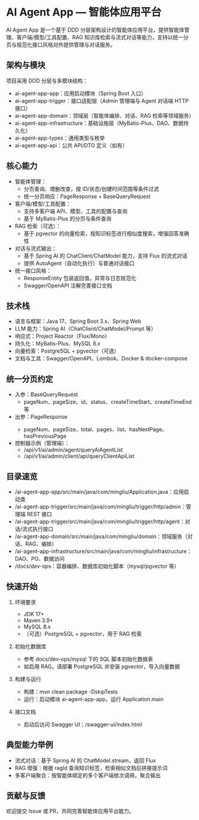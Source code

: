 # AI Agent App — 智能体应用平台

AI Agent App 是一个基于 DDD 分层架构设计的智能体应用平台，提供智能体管理、客户端/模型/工具配置、RAG 知识库检索与流式对话等能力，支持以统一分页与规范化接口风格对外提供管理与对话服务。

## 架构与模块

项目采用 DDD 分层与多模块结构：
- ai-agent-app-app：应用启动模块（Spring Boot 入口）
- ai-agent-app-trigger：接口适配层（Admin 管理端与 Agent 对话端 HTTP 接口）
- ai-agent-app-domain：领域层（智能体编排、对话、RAG 检索等领域服务）
- ai-agent-app-infrastructure：基础设施层（MyBatis-Plus、DAO、数据持久化）
- ai-agent-app-types：通用类型与枚举
- ai-agent-app-api：公共 API/DTO 定义（如有）

## 核心能力

- 智能体管理：
  - 分页查询、增删改查，按 ID/状态/创建时间范围等条件过滤
  - 统一分页响应：PageResponse + BaseQueryRequest
- 客户端/模型/工具配置：
  - 支持多客户端 API、模型、工具的配置与查询
  - 基于 MyBatis-Plus 的分页与条件查询
- RAG 检索（可选）：
  - 基于 pgvector 的向量检索，按知识标签进行相似度搜索，增强回答准确性
- 对话与流式输出：
  - 基于 Spring AI 的 ChatClient/ChatModel 能力，支持 Flux<ChatResponse> 的流式对话
  - 提供 AutoAgent（自动化执行）与普通对话接口
- 统一接口风格：
  - ResponseEntity 包装返回值，异常与日志规范化
  - Swagger/OpenAPI 注解完善接口文档

## 技术栈

- 语言与框架：Java 17、Spring Boot 3.x、Spring Web
- LLM 能力：Spring AI（ChatClient/ChatModel/Prompt 等）
- 响应式：Project Reactor（Flux/Mono）
- 持久化：MyBatis-Plus、MySQL 8.x
- 向量检索：PostgreSQL + pgvector（可选）
- 文档与工具：Swagger/OpenAPI、Lombok、Docker & docker-compose

## 统一分页约定

- 入参：BaseQueryRequest
  - pageNum、pageSize、id、status、createTimeStart、createTimeEnd 等
- 出参：PageResponse<T>
  - pageNum、pageSize、total、pages、list、hasNextPage、hasPreviousPage
- 控制器示例（管理端）：
  - /api/v1/ai/admin/agent/queryAiAgentList
  - /api/v1/ai/admin/client/api/queryClientApiList

## 目录速览

- /ai-agent-app-app/src/main/java/com/mingliu/Application.java：应用启动类
- /ai-agent-app-trigger/src/main/java/com/mingliu/trigger/http/admin：管理端 REST 接口
- /ai-agent-app-trigger/src/main/java/com/mingliu/trigger/http/agent：对话/流式执行接口
- /ai-agent-app-domain/src/main/java/com/mingliu/domain：领域服务（对话、RAG、编排）
- /ai-agent-app-infrastructure/src/main/java/com/mingliu/infrastructure：DAO、PO、数据访问
- /docs/dev-ops：容器编排、数据库初始化脚本（mysql/pgvector 等）

## 快速开始

1. 环境要求
   - JDK 17+
   - Maven 3.9+
   - MySQL 8.x
   - （可选）PostgreSQL + pgvector，用于 RAG 检索

2. 初始化数据库
   - 参考 docs/dev-ops/mysql 下的 SQL 脚本初始化数据表
   - 如启用 RAG，请部署 PostgreSQL 并安装 pgvector，导入向量数据

3. 构建与运行
   - 构建：mvn clean package -DskipTests
   - 运行：启动模块 ai-agent-app-app，运行 Application.main

4. 接口文档
   - 启动后访问 Swagger UI：/swagger-ui/index.html

## 典型能力举例

- 流式对话：基于 Spring AI 的 ChatModel.stream，返回 Flux<ChatResponse>
- RAG 增强：根据 ragId 查询知识标签，检索相似文档后拼接提示词
- 多客户端聚合：按智能体绑定的多个客户端依次调用，聚合输出

## 贡献与反馈

欢迎提交 Issue 或 PR，共同完善智能体应用平台能力。

